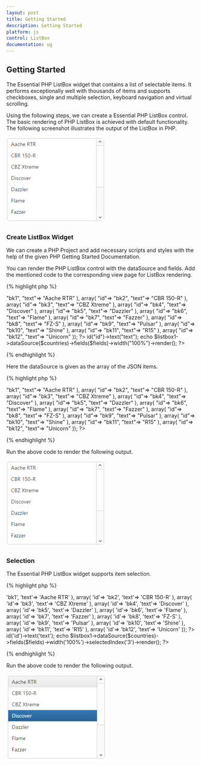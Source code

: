```yaml
---
layout: post
title: Getting Started
description: Getting Started
platform: js
control: ListBox
documentation: ug
---
```


## Getting Started

The Essential PHP ListBox widget that contains a list of selectable items. It performs exceptionally well with thousands of items and supports checkboxes, single and multiple selection, keyboard navigation and virtual scrolling.

Using the following steps, we can create a Essential PHP ListBox control. The basic rendering of PHP ListBox is achieved with default functionality. The following screenshot illustrates the output of the ListBox in PHP.

![](Getting_Started_images\gettingstarted_img1.png)

### Create ListBox Widget  

We can create a PHP Project and add necessary scripts and styles with the help of the given PHP Getting Started Documentation.

You can render the PHP ListBox control with the dataSource and fields. Add the mentioned code to the corresponding view page for ListBox rendering.



{% highlight php %}

<?php
require_once '../EJ\AutoLoad.php';
$countries = array( array( "id"=> "bk1", "text"=> "Aache RTR" ), array( "id"=> "bk2", "text"=> "CBR 150-R" ), array( "id"=> "bk3", "text"=> "CBZ Xtreme" ),
                array( "id"=> "bk4", "text"=> "Discover" ), array( "id"=> "bk5", "text"=> "Dazzler" ), array( "id"=> "bk6", "text"=> "Flame" ),
                array( "id"=> "bk7", "text"=> "Fazzer" ), array( "id"=> "bk8", "text"=> "FZ-S" ), array( "id"=> "bk9", "text"=> "Pulsar" ),
                array( "id"=> "bk10", "text"=> "Shine" ), array( "id"=> "bk11", "text"=> "R15" ), array( "id"=> "bk12", "text"=> "Unicorn" ));    
?>
 <?php
    $listbox1=new EJ\ListBox("selectCountry");
    $fields=new EJ\ListBox\Field();
    $fields->id("id")->text("text");
    echo $listbox1->dataSource($countries)->fields($fields)->width("100%")->render();
 ?>


{% endhighlight %}


Here the dataSource is given as the array of the JSON items.

{% highlight php %}

<?php
require_once '../EJ\AutoLoad.php';
$countries = array( array( "id"=> "bk1", "text"=> "Aache RTR" ), array( "id"=> "bk2", "text"=> "CBR 150-R" ), array( "id"=> "bk3", "text"=> "CBZ Xtreme" ),
                array( "id"=> "bk4", "text"=> "Discover" ), array( "id"=> "bk5", "text"=> "Dazzler" ), array( "id"=> "bk6", "text"=> "Flame" ),
                array( "id"=> "bk7", "text"=> "Fazzer" ), array( "id"=> "bk8", "text"=> "FZ-S" ), array( "id"=> "bk9", "text"=> "Pulsar" ),
                array( "id"=> "bk10", "text"=> "Shine" ), array( "id"=> "bk11", "text"=> "R15" ), array( "id"=> "bk12", "text"=> "Unicorn" ));    
?>



{% endhighlight %}


Run the above code to render the following output.


![](Getting_Started_images\createlistboxwidget_img1.png)

### Selection

The Essential PHP ListBox widget supports item selection.

{% highlight php %}

<?php
require_once '../EJ\AutoLoad.php';
$countries = array( array( 'id'=> 'bk1', 'text'=> 'Aache RTR' ), array( 'id'=> 'bk2', 'text'=> 'CBR 150-R' ), array( 'id'=> 'bk3', 'text'=> 'CBZ Xtreme' ),
                array( 'id'=> 'bk4', 'text'=> 'Discover' ), array( 'id'=> 'bk5', 'text'=> 'Dazzler' ), array( 'id'=> 'bk6', 'text'=> 'Flame' ),
                array( 'id'=> 'bk7', 'text'=> 'Fazzer' ), array( 'id'=> 'bk8', 'text'=> 'FZ-S' ), array( 'id'=> 'bk9', 'text'=> 'Pulsar' ),
                array( 'id'=> 'bk10', 'text'=> 'Shine' ), array( 'id'=> 'bk11', 'text'=> 'R15' ), array( 'id'=> 'bk12', 'text'=> 'Unicorn' ));    
?>
 <?php
    $listbox1=new EJ\ListBox('selectCountry');
    $fields=new EJ\ListBox\Field();
    $fields->id('id')->text('text');
    echo $listbox1->dataSource($countries)->fields($fields)->width('100%')->selectedIndex('3')->render();
 ?>


{% endhighlight %}


Run the above code to render the following output.

![](Getting_Started_images\selection_img1.png)